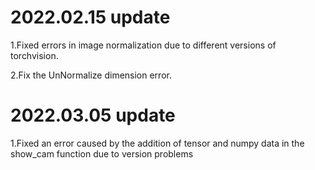 # 2022.02.15 update
  1.Fixed errors in image normalization due to different versions of torchvision.
  
  2.Fix the UnNormalize dimension error.
  # 2022.03.05 update
  1.Fixed an error caused by the addition of tensor and numpy data in the show_cam function due to version problems
  
